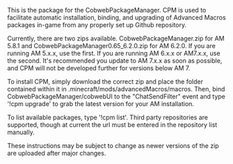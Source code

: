 This is the package for the CobwebPackageManager. CPM is used to facilitate automatic installation, binding, and upgrading of Advanced Macros packages in-game from any properly set up Github repository.

Currently, there are two zips available. CobwebPackageManager.zip for AM 5.8.1 and CobwebPackageManager0.65_6.2.0.zip for AM 6.2.0. If you are running AM 5.x.x, use the first. If you are running AM 6.x.x or AM7.x.x, use the second. It's recommended you update to AM 7.x.x as soon as possible, and CPM will not be developed further for versions below AM 7.

To install CPM, simply download the correct zip and place the folder contained within it in .minecraft/mods/advancedMacros/macros.
Then, bind CobwebPackageManager/cobwebUI to the "ChatSendFilter" event and type '!cpm upgrade' to grab the latest version for your AM installation.

To list available packages, type '!cpm list'. Third party repositories are supported, though at current the url must be entered in the repository list manually.

These instructions may be subject to change as newer versions of the zip are uploaded after major changes.
